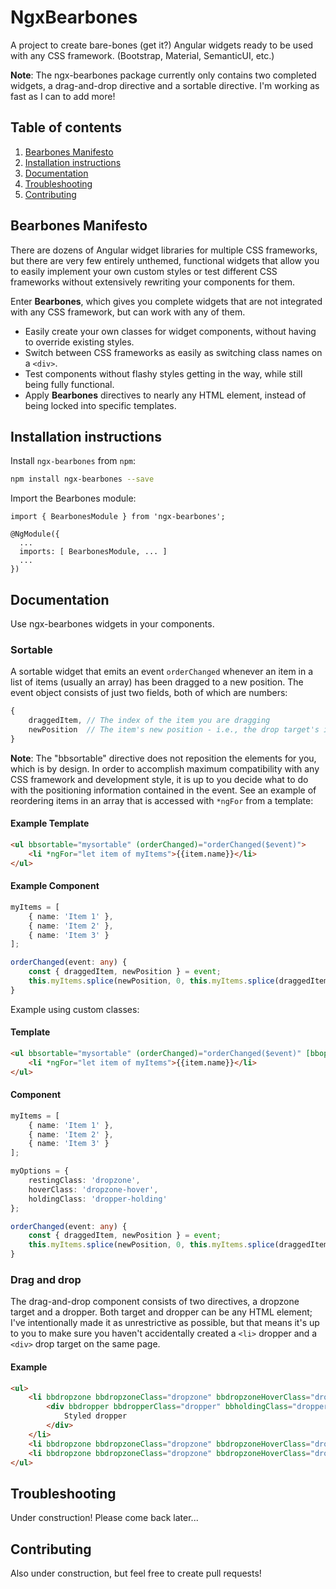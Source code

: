 # NgxBearbones

A project to create bare-bones (get it?) Angular widgets ready to be used with any CSS framework. (Bootstrap, Material, SemanticUI, etc.)

**Note**: The ngx-bearbones package currently only contains two completed widgets, a drag-and-drop directive and a sortable directive. I'm working as fast as I can to add more!

## Table of contents
1. [Bearbones Manifesto](#manifesto)
2. [Installation instructions](#installation-instructions)
3. [Documentation](#documentation)
3. [Troubleshooting](#troubleshooting)
4. [Contributing](#contribution)

## Bearbones Manifesto

There are dozens of Angular widget libraries for multiple CSS frameworks, but there are very few entirely unthemed, functional widgets that allow you to easily implement your own custom styles or test different CSS frameworks without extensively rewriting your components for them.

Enter **Bearbones**, which gives you complete widgets that are not integrated with any CSS framework, but can work with any of them.

* Easily create your own classes for widget components, without having to override existing styles.
* Switch between CSS frameworks as easily as switching class names on a `<div>`.
* Test components without flashy styles getting in the way, while still being fully functional.
* Apply **Bearbones** directives to nearly any HTML element, instead of being locked into specific templates.

## Installation instructions

Install `ngx-bearbones` from `npm`:
```bash
npm install ngx-bearbones --save
```

Import the Bearbones module:
```
import { BearbonesModule } from 'ngx-bearbones';

@NgModule({
  ...
  imports: [ BearbonesModule, ... ]
  ...
})
```

## Documentation

Use ngx-bearbones widgets in your components.

### Sortable

A sortable widget that emits an event `orderChanged` whenever an item in a list of items (usually an array) has been dragged to a new position. The event object consists of just two fields, both of which are numbers:

```typescript
{
    draggedItem, // The index of the item you are dragging
    newPosition  // The item's new position - i.e., the drop target's index
}
```

**Note**: The "bbsortable" directive does not reposition the elements for you, which is by design. In order to accomplish maximum compatibility with any CSS framework and development style, it is up to you decide what to do with the positioning information contained in the event. See an example of reordering items in an array that is accessed with `*ngFor` from a template:

#### Example Template

```HTML
<ul bbsortable="mysortable" (orderChanged)="orderChanged($event)">
    <li *ngFor="let item of myItems">{{item.name}}</li>
</ul>
```

#### Example Component

```typescript
myItems = [
    { name: 'Item 1' },
    { name: 'Item 2' },
    { name: 'Item 3' }
];

orderChanged(event: any) {
    const { draggedItem, newPosition } = event;
    this.myItems.splice(newPosition, 0, this.myItems.splice(draggedItem, 1)[0]);
}
```

Example using custom classes:

#### Template
```HTML
<ul bbsortable="mysortable" (orderChanged)="orderChanged($event)" [bboptions]="myOptions">
    <li *ngFor="let item of myItems">{{item.name}}</li>
</ul>
```

#### Component

```typescript
myItems = [
    { name: 'Item 1' },
    { name: 'Item 2' },
    { name: 'Item 3' }
];

myOptions = {
    restingClass: 'dropzone',
    hoverClass: 'dropzone-hover',
    holdingClass: 'dropper-holding'
};

orderChanged(event: any) {
    const { draggedItem, newPosition } = event;
    this.myItems.splice(newPosition, 0, this.myItems.splice(draggedItem, 1)[0]);
}
```

### Drag and drop

The drag-and-drop component consists of two directives, a dropzone target and a dropper. Both target and dropper can be any HTML element; I've intentionally made it as unrestrictive as possible, but that means it's up to you to make sure you haven't accidentally created a `<li>` dropper and a `<div>` drop target on the same page.

#### Example

```HTML
<ul>
    <li bbdropzone bbdropzoneClass="dropzone" bbdropzoneHoverClass="dropzone-hover">
        <div bbdropper bbdropperClass="dropper" bbholdingClass="dropper-holding">
            Styled dropper
        </div>
    </li>
    <li bbdropzone bbdropzoneClass="dropzone" bbdropzoneHoverClass="dropzone-hover"></li>
    <li bbdropzone bbdropzoneClass="dropzone" bbdropzoneHoverClass="dropzone-hover"></li>
</ul>
```

## Troubleshooting

Under construction! Please come back later...

## Contributing

Also under construction, but feel free to create pull requests!
